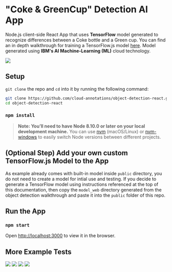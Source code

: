# "Coke & GreenCup" Detection AI App

Node.js client-side React App that uses **TensorFlow** model generated to recognize differences between a Coke bottle and a Green cup. You can find an in depth walkthrough for training a TensorFlow.js model [here](https://github.com/cloud-annotations/training/). Model generated using **IBM's AI Machine-Learning (ML)** cloud technology.

![](docs/_images/coke+cup_1.png)

## Setup
`git clone` the repo and `cd` into it by running the following command:

```bash
git clone https://github.com/cloud-annotations/object-detection-react.git
cd object-detection-react
```

### `npm install`

> **Note: You’ll need to have Node 8.10.0 or later on your local development machine.** You can use [nvm](https://github.com/creationix/nvm#installation) (macOS/Linux) or [nvm-windows](https://github.com/coreybutler/nvm-windows#node-version-manager-nvm-for-windows) to easily switch Node versions between different projects.

## (Optional Step) Add your own custom TensorFlow.js Model to the App
As example already comes with built-in model inside `public` directory, you do not need to create a model for intial use and testing. If you decide to generate a TensorFlow model using instructions referenced at the top of this documentation, then copy the `model_web` directory generated from the object detection walkthrough and paste it into the `public` folder of this repo.

## Run the App
### `npm start`

Open [http://localhost:3000](http://localhost:3000) to view it in the browser.

## More Example Tests

![](docs/_images/coke+cup_3.png)
![](docs/_images/coke+cup+empltyglass.png)
![](docs/_images/coke+cup+iphonecoke.png)
![](docs/_images/coke+cup+iphonecup.png)


